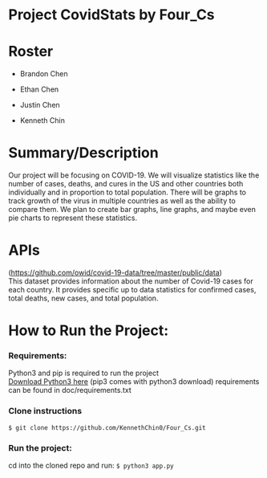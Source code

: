 # Project CovidStats by Four_Cs

# Roster
* Brandon Chen

* Ethan Chen

* Justin Chen

* Kenneth Chin

# Summary/Description
Our project will be focusing on COVID-19. We will visualize statistics like the number of cases, deaths, and cures in the US and other countries both individually and in proportion to total population. There will be graphs to track growth of the virus in multiple countries as well as the ability to compare them. We plan to create bar graphs, line graphs, and maybe even pie charts to represent these statistics.

# APIs
(https://github.com/owid/covid-19-data/tree/master/public/data)  
This dataset provides information about the number of Covid-19 cases for each country. It provides specific up to data 
statistics for confirmed cases, total deaths, new cases, and total population.

# How to Run the Project:  
### Requirements:
Python3 and pip is required to run the project  
[Download Python3 here](https://www.python.org/downloads/) (pip3 comes with python3 download)
requirements can be found in doc/requirements.txt

### Clone instructions
`$ git clone https://github.com/KennethChin0/Four_Cs.git`  
 
### Run the project:
cd into the cloned repo and run:
`$ python3 app.py`  
